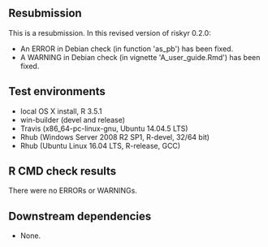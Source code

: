 ## Resubmission

This is a resubmission. In this revised version of riskyr 0.2.0:

* An ERROR in Debian check (in function 'as_pb') has been fixed. 
* A WARNING in Debian check (in vignette 'A_user_guide.Rmd') has been fixed. 

## Test environments

* local OS X install, R 3.5.1
* win-builder (devel and release)
* Travis (x86_64-pc-linux-gnu, Ubuntu 14.04.5 LTS)
* Rhub (Windows Server 2008 R2 SP1, R-devel, 32/64 bit)
* Rhub (Ubuntu Linux 16.04 LTS, R-release, GCC)

## R CMD check results

There were no ERRORs or WARNINGs.

## Downstream dependencies

* None.

